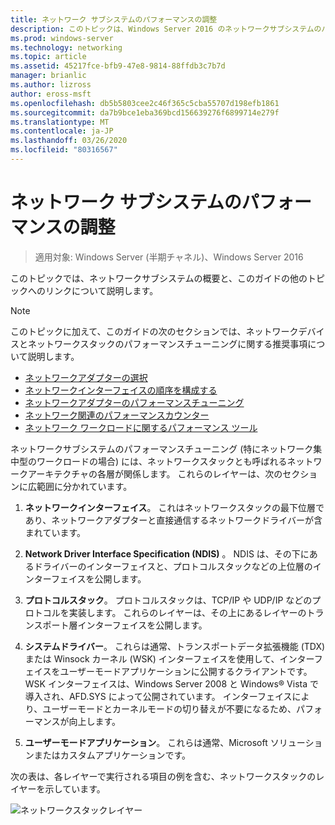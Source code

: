 ```yaml
---
title: ネットワーク サブシステムのパフォーマンスの調整
description: このトピックは、Windows Server 2016 のネットワークサブシステムのパフォーマンスチューニングガイドに含まれています。
ms.prod: windows-server
ms.technology: networking
ms.topic: article
ms.assetid: 45217fce-bfb9-47e8-9814-88ffdb3c7b7d
manager: brianlic
ms.author: lizross
author: eross-msft
ms.openlocfilehash: db5b5803cee2c46f365c5cba55707d198efb1861
ms.sourcegitcommit: da7b9bce1eba369bcd156639276f6899714e279f
ms.translationtype: MT
ms.contentlocale: ja-JP
ms.lasthandoff: 03/26/2020
ms.locfileid: "80316567"
---
```

# <a name="network-subsystem-performance-tuning"></a>ネットワーク サブシステムのパフォーマンスの調整

>適用対象: Windows Server (半期チャネル)、Windows Server 2016

このトピックでは、ネットワークサブシステムの概要と、このガイドの他のトピックへのリンクについて説明します。

>[!NOTE]
>このトピックに加えて、このガイドの次のセクションでは、ネットワークデバイスとネットワークスタックのパフォーマンスチューニングに関する推奨事項について説明します。
> - [ネットワークアダプターの選択](net-sub-choose-nic.md)
> - [ネットワークインターフェイスの順序を構成する](net-sub-interface-metric.md)
> - [ネットワークアダプターのパフォーマンスチューニング](net-sub-performance-tuning-nics.md)
> - [ネットワーク関連のパフォーマンスカウンター](net-sub-performance-counters.md)
> - [ネットワーク ワークロードに関するパフォーマンス ツール](net-sub-performance-tools.md)

ネットワークサブシステムのパフォーマンスチューニング (特にネットワーク集中型のワークロードの場合) には、ネットワークスタックとも呼ばれるネットワークアーキテクチャの各層が関係します。 これらのレイヤーは、次のセクションに広範囲に分かれています。

1. **ネットワークインターフェイス**。 これはネットワークスタックの最下位層であり、ネットワークアダプターと直接通信するネットワークドライバーが含まれています。

2. **Network Driver Interface Specification (NDIS)** 。 NDIS は、その下にあるドライバーのインターフェイスと、プロトコルスタックなどの上位層のインターフェイスを公開します。
  
3. **プロトコルスタック**。 プロトコルスタックは、TCP/IP や UDP/IP などのプロトコルを実装します。 これらのレイヤーは、その上にあるレイヤーのトランスポート層インターフェイスを公開します。
  
4. **システムドライバー**。 これらは通常、トランスポートデータ拡張機能 (TDX) または Winsock カーネル (WSK) インターフェイスを使用して、インターフェイスをユーザーモードアプリケーションに公開するクライアントです。 WSK インターフェイスは、Windows Server 2008 と Windows&reg; Vista で導入され、AFD.SYS によって公開されています。 インターフェイスにより、ユーザーモードとカーネルモードの切り替えが不要になるため、パフォーマンスが向上します。
  
5. **ユーザーモードアプリケーション**。 これらは通常、Microsoft ソリューションまたはカスタムアプリケーションです。

次の表は、各レイヤーで実行される項目の例を含む、ネットワークスタックのレイヤーを示しています。  

![ネットワークスタックレイヤー](../../media/Network-Subsystem/network-layers.jpg)


